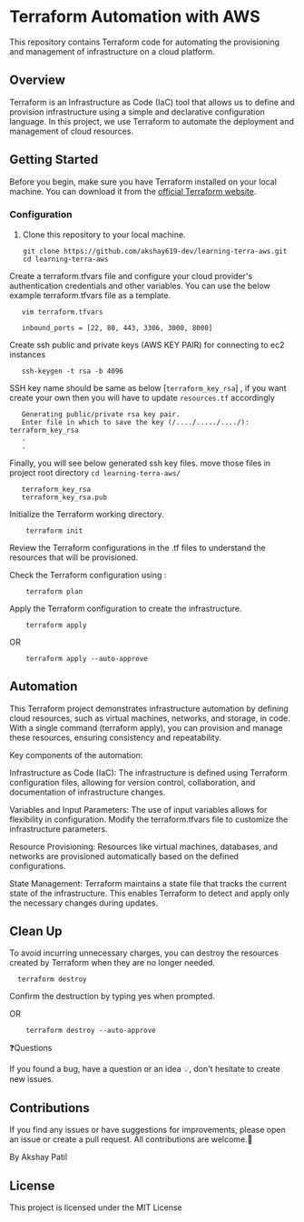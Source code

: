 # Terraform Automation with AWS

This repository contains Terraform code for automating the provisioning and management of infrastructure on a cloud platform. 

## Overview

Terraform is an Infrastructure as Code (IaC) tool that allows us to define and provision infrastructure using a simple and declarative configuration language. In this project, we use Terraform to automate the deployment and management of cloud resources.

## Getting Started

Before you begin, make sure you have Terraform installed on your local machine. You can download it from the [official Terraform website](https://www.terraform.io/downloads.html).

### Configuration

1. Clone this repository to your local machine.

   ```shell
   git clone https://github.com/akshay619-dev/learning-terra-aws.git
   cd learning-terra-aws
   ```
   
Create a terraform.tfvars file and configure your cloud provider's authentication credentials and other variables. You can use the below example terraform.tfvars file as a template.

```shell
   vim terraform.tfvars
```

```shell
   inbound_ports = [22, 80, 443, 3306, 3000, 8000]
```

Create ssh public and private keys (AWS KEY PAIR) for connecting to ec2 instances

```shell
   ssh-keygen -t rsa -b 4096
```

SSH key name should be same as below [`terraform_key_rsa`] , if you want create your own then you will have to update `resources.tf` accordingly

```shell
   Generating public/private rsa key pair.
   Enter file in which to save the key (/..../...../..../): terraform_key_rsa
   .
   .
```
Finally, you will see below generated ssh key files. move those files in project root directory `cd learning-terra-aws/ `

```shell
   terraform_key_rsa
   terraform_key_rsa.pub
```


Initialize the Terraform working directory.

```shell
    terraform init
```

Review the Terraform configurations in the .tf files to understand the resources that will be provisioned.

Check the Terraform configuration using :  

```shell
    terraform plan
```

Apply the Terraform configuration to create the infrastructure.

```shell
    terraform apply
```
OR

```shell
    terraform apply --auto-approve
```


## Automation

This Terraform project demonstrates infrastructure automation by defining cloud resources, such as virtual machines, networks, and storage, in code. With a single command (terraform apply), you can provision and manage these resources, ensuring consistency and repeatability.

Key components of the automation:

Infrastructure as Code (IaC): The infrastructure is defined using Terraform configuration files, allowing for version control, collaboration, and documentation of infrastructure changes.

Variables and Input Parameters: The use of input variables allows for flexibility in configuration. Modify the terraform.tfvars file to customize the infrastructure parameters.

Resource Provisioning: Resources like virtual machines, databases, and networks are provisioned automatically based on the defined configurations.

State Management: Terraform maintains a state file that tracks the current state of the infrastructure. This enables Terraform to detect and apply only the necessary changes during updates.

## Clean Up
To avoid incurring unnecessary charges, you can destroy the resources created by Terraform when they are no longer needed.

```shell
  terraform destroy
```

Confirm the destruction by typing yes when prompted.

OR 

```shell
    terraform destroy --auto-approve
```


❓Questions

If you found a bug, have a question or an idea 💡, don't hesitate to create new issues.

## Contributions
If you find any issues or have suggestions for improvements, please open an issue or create a pull request.
All contributions are welcome.🙏

By Akshay Patil


## License
This project is licensed under the MIT License 

